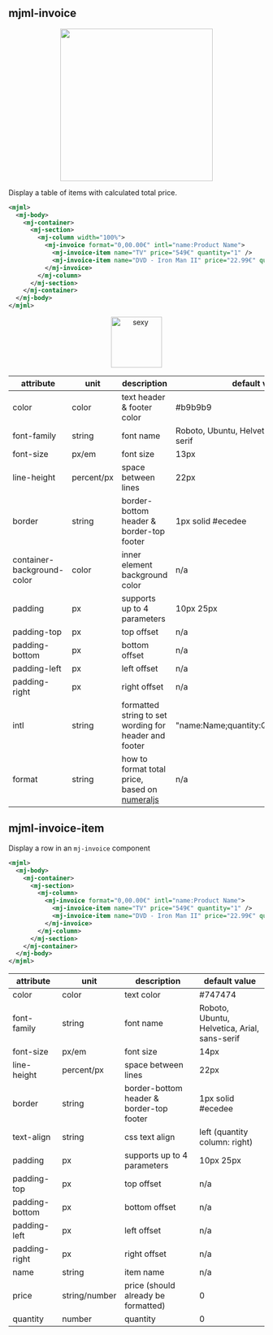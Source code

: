 ## mjml-invoice

<p align="center">
  <img width="300px" src="https://cloud.githubusercontent.com/assets/2217014/13403338/c81697b8-df14-11e5-8cfb-6e5b3e6b7ade.png" />
</p>

Display a table of items with calculated total price.

```xml
<mjml>
  <mj-body>
    <mj-container>
      <mj-section>
        <mj-column width="100%">
          <mj-invoice format="0,00.00€" intl="name:Product Name">
            <mj-invoice-item name="TV" price="549€" quantity="1" />
            <mj-invoice-item name="DVD - Iron Man II" price="22.99€" quantity="2" />
          </mj-invoice>
        </mj-column>
      </mj-section>
    </mj-container>
  </mj-body>
</mjml>
```

<p align="center">
  <a href="https://mjml.io/try-it-live/component/invoice">
    <img width="100px" src="http://imgh.us/TRYITLIVE.svg" alt="sexy" />
  </a>
</p>

attribute                   | unit        | description                                           | default value
----------------            |-------------|-------------------------------------------------------|--------------
color                       | color       | text header & footer color                            | #b9b9b9
font-family                 | string      | font name                                             | Roboto, Ubuntu, Helvetica, Arial, sans-serif
font-size                   | px/em       | font size                                             | 13px
line-height                 | percent/px  | space between lines                                   | 22px
border                      | string      | border-bottom header & border-top footer              | 1px solid #ecedee
container-background-color  | color       | inner element background color                        | n/a
padding                     | px          | supports up to 4 parameters                           | 10px 25px
padding-top                 | px          | top offset                                            | n/a
padding-bottom              | px          | bottom offset                                         | n/a
padding-left                | px          | left offset                                           | n/a
padding-right               | px          | right offset                                          | n/a
intl                        | string      | formatted string to set wording for header and footer | "name:Name;quantity:Quantity;price:Price"
format   	                  | string      | how to format total price, based on [numeraljs](http://numeraljs.com/) | n/a

## mjml-invoice-item

Display a row in an `mj-invoice` component

```xml
<mjml>
  <mj-body>
    <mj-container>
      <mj-section>
        <mj-column>
          <mj-invoice format="0,00.00€" intl="name:Product Name">
            <mj-invoice-item name="TV" price="549€" quantity="1" />
            <mj-invoice-item name="DVD - Iron Man II" price="22.99€" quantity="2" />
          </mj-invoice>
        </mj-column>
      </mj-section>
    </mj-container>
  </mj-body>
</mjml>
```

attribute       | unit          | description                                           | default value
----------------|---------------|-------------------------------------------------------|--------------
color           | color         | text color                                            | #747474
font-family     | string        | font name                                             | Roboto, Ubuntu, Helvetica, Arial, sans-serif
font-size       | px/em         | font size                                             | 14px
line-height     | percent/px    | space between lines                                   | 22px
border          | string        | border-bottom header & border-top footer              | 1px solid #ecedee
text-align      | string        | css text align                                        | left (quantity column: right)
padding         | px            | supports up to 4 parameters                           | 10px 25px
padding-top     | px            | top offset                                            | n/a
padding-bottom  | px            | bottom offset                                         | n/a
padding-left    | px            | left offset                                           | n/a
padding-right   | px            | right offset                                          | n/a
name            | string        | item name                                             | n/a
price           | string/number | price (should already be formatted)                   | 0
quantity        | number        | quantity                                              | 0
